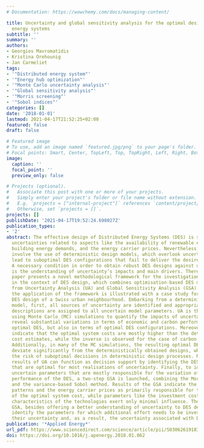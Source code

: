 ```yaml
---
# Documentation: https://wowchemy.com/docs/managing-content/

title: Uncertainty and global sensitivity analysis for the optimal design of distributed
  energy systems
subtitle: ''
summary: ''
authors:
- Georgios Mavromatidis
- Kristina Orehounig
- Jan Carmeliet
tags:
- '"Distributed energy system"'
- '"Energy hub optimization"'
- '"Monte Carlo uncertainty analysis"'
- '"Global sensitivity analysis"'
- '"Morris screening"'
- '"Sobol indices"'
categories: []
date: '2018-01-01'
lastmod: 2021-04-17T21:52:25+02:00
featured: false
draft: false

# Featured image
# To use, add an image named `featured.jpg/png` to your page's folder.
# Focal points: Smart, Center, TopLeft, Top, TopRight, Left, Right, BottomLeft, Bottom, BottomRight.
image:
  caption: ''
  focal_point: ''
  preview_only: false

# Projects (optional).
#   Associate this post with one or more of your projects.
#   Simply enter your project's folder or file name without extension.
#   E.g. `projects = ["internal-project"]` references `content/project/deep-learning/index.md`.
#   Otherwise, set `projects = []`.
projects: []
publishDate: '2021-04-17T19:52:24.698027Z'
publication_types:
- '2'
abstract: The effective design of Distributed Energy Systems (DES) is subject to multiple
  uncertainties related to aspects like the availability of renewable energy, the
  building energy demands, and the energy carrier prices. Nevertheless, current practices
  involve the use of deterministic design models, which overlook uncertainty and can
  lead to suboptimal DES configurations that fail to deliver the desired performance.
  A necessary condition in order to obtain robust DES designs against uncertainty
  is the understanding of uncertainty’s impacts and main drivers. Therefore, this
  paper presents a novel methodological framework for the investigation of uncertainty
  in the context of DES design, which combines optimisation-based DES models and techniques
  from Uncertainty Analysis (UA) and Global Sensitivity Analysis (GSA). Moreover,
  the application of the framework is illustrated with a case study for the optimal
  DES design of a Swiss urban neighbourhood. Embarking from a deterministic DES design
  model, first, all sources of uncertainty are identified and appropriate probabilistic
  descriptions are assigned to all uncertain model parameters. UA is then performed
  using Monte Carlo (MC) simulations to quantify the impacts of uncertainty. Results
  reveal substantial variations in terms of economic and carbon performance of the
  optimal DES, but also in terms of optimal DES configurations. Moreover, the UA results
  indicate that the optimal system costs are mostly higher than the deterministic
  cost estimates, while the inverse is observed for the case of carbon emissions.
  Additionally, in many of the MC simulations, the resulting optimal DES configurations
  deviate significantly from the deterministically obtained designs, which confirms
  the risk of suboptimal decisions in deterministic design processes. Moreover, the
  results of UA can function as decision support by identifying the DES configurations
  that are optimal for most realisations of uncertainty. Finally, to identify the
  uncertain parameters that are mostly responsible for the variation of the economic
  performance of the DES, a two-step GSA is launched, combining the Morris method
  and the variance-based Sobol method. Results of the GSA indicate the energy demand
  patterns and the energy carrier prices as primarily responsible for the variability
  of the optimal system cost, while parameters like the investment costs and the technical
  characteristics of the technologies exert only minimal influence. The results of
  GSA, besides offering a better understanding of uncertainty to DES designers, also
  identify the parameters for which additional effort needs to be invested to reduce
  their uncertainty and, as a result, the uncertainty associated with DES design.
publication: '*Applied Energy*'
url_pdf: https://www.sciencedirect.com/science/article/pii/S0306261918300710
doi: https://doi.org/10.1016/j.apenergy.2018.01.062
---
```

